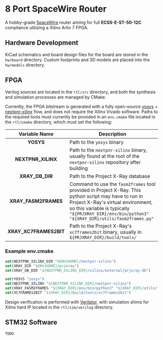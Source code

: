 # 8 Port SpaceWire Router
A hobby-grade [SpaceWire](https://www.esa.int/Enabling_Support/Space_Engineering_Technology/Onboard_Computers_and_Data_Handling/SpaceWire) router
aiming for full **ECSS-E-ST-50-12C** compliance utilizing a Xilinx Artix 7 FPGA.


## Hardware Development
KiCad schematics and board design files for the board are stored in the `hw/board` directory.
Custom footprints and 3D models are placed into the `hw/models` directory.

## FPGA
Verilog sources are located in the `rtl/src` directory, and both the synthesis and simulation
processes are managed by CMake.

Currently, the FPGA bitstream is generated with a fully open-source
[yosys](https://github.com/YosysHQ/yosys) + [nextpnr-xilinx](https://github.com/gatecat/nextpnr-xilinx) flow,
and does not require the Xilinx Vivado software.
Paths to the required tools must currently be provided in an `env.cmake` file located in the
`rtl/cmake` directory, which must set the following:

| Variable Name | Description |
| :-----------: | ----------- |
| **YOSYS** | Path to the `yosys` binary |
| **NEXTPNR_XILINX** | Path to the `nextpnr-xilinx` binary, usually found at the root of the `nextpnr-xilinx` repository after building |
| **XRAY_DB_DIR** | Path to the Project X-Ray database |
| **XRAY_FASM2FRAMES** | Command to use the `fasm2frames` tool provided in Project X-Ray. This python script may have to run in Project X-Ray's virtual environment, so this variable is typically `"${PRJXRAY_DIR}/env/bin/python3" "${XRAY_DIR}/utils/fasm2frames.py"` |
| **XRAY_XC7FRAMES2BIT** | Path to the Project X-Ray's `xc7frames2bit` binary, usually in `${PRJXRAY_DIR}/build/tools/` |

### Example env.cmake
```cmake
set(NEXTPNR_XILINX_DIR "$ENV{HOME}/nextpnr-xilinx")
set(XRAY_DIR "$ENV{HOME}/prjxray")
set(XRAY_DB_DIR "${NEXTPNR_XILINX_DIR}/xilinx/external/prjxray-db")

set(YOSYS "yosys")
set(NEXTPNR_XILINX "${NEXTPNR_XILINX_DIR}/nextpnr-xilinx")
set(XRAY_FASM2FRAMES "${XRAY_DIR}/env/bin/python3" "${XRAY_DIR}/utils/fasm2frames.py")
set(XC7FRAMES2BIT "${XRAY_DIR}/build/tools/xc7frames2bit")
```


Design verification is performed with [Verilator](https://www.veripool.org/verilator/), with simulation
shims for Xilinx hard IP located in the `rtl/sim/verilog` directory.

## STM32 Software
`TODO`
